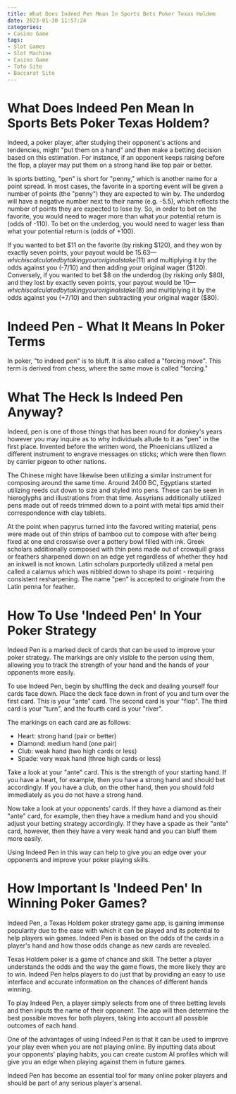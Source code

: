 ```yaml
---
title: What Does Indeed Pen Mean In Sports Bets Poker Texas Holdem
date: 2023-01-30 11:57:24
categories:
- Casino Game
tags:
- Slot Games
- Slot Machine
- Casino Game
- Toto Site
- Baccarat Site
---
```



#  What Does Indeed Pen Mean In Sports Bets Poker Texas Holdem?

Indeed, a poker player, after studying their opponent's actions and tendencies, might "put them on a hand" and then make a betting decision based on this estimation. For instance, if an opponent keeps raising before the flop, a player may put them on a strong hand like top pair or better.

In sports betting, "pen" is short for "penny," which is another name for a point spread. In most cases, the favorite in a sporting event will be given a number of points (the "penny") they are expected to win by. The underdog will have a negative number next to their name (e.g. -5.5), which reflects the number of points they are expected to lose by. So, in order to bet on the favorite, you would need to wager more than what your potential return is (odds of -110). To bet on the underdog, you would need to wager less than what your potential return is (odds of +100).

If you wanted to bet $11 on the favorite (by risking $120), and they won by exactly seven points, your payout would be $15.63—which is calculated by taking your original stake ($11) and multiplying it by the odds against you (-7/10) and then adding your original wager ($120). Conversely, if you wanted to bet $8 on the underdog (by risking only $80), and they lost by exactly seven points, your payout would be $10—which is calculated by taking your original stake ($8) and multiplying it by the odds against you (+7/10) and then subtracting your original wager ($80).

#  Indeed Pen - What It Means In Poker Terms

In poker, "to indeed pen" is to bluff. It is also called a "forcing move". This term is derived from chess, where the same move is called "forcing."

#  What The Heck Is Indeed Pen Anyway?

Indeed, pen is one of those things that has been round for donkey's years however you may inquire as to why individuals allude to it as "pen" in the first place. Invented before the written word, the Phoenicians utilized a different instrument to engrave messages on sticks; which were then flown by carrier pigeon to other nations.

The Chinese might have likewise been utilizing a similar instrument for composing around the same time. Around 2400 BC, Egyptians started utilizing reeds cut down to size and styled into pens. These can be seen in hieroglyphs and illustrations from that time. Assyrians additionally utilized pens made out of reeds trimmed down to a point with metal tips amid their correspondence with clay tablets.

At the point when papyrus turned into the favored writing material, pens were made out of thin strips of bamboo cut to compose with after being fixed at one end crosswise over a pottery bowl filled with ink. Greek scholars additionally composed with thin pens made out of crowquill grass or feathers sharpened down on an edge yet regardless of whether they had an inkwell is not known. Latin scholars purportedly utilized a metal pen called a calamus which was nibbled down to shape its point - requiring consistent resharpening. The name "pen" is accepted to originate from the Latin penna for feather.

#  How To Use 'Indeed Pen' In Your Poker Strategy

Indeed Pen is a marked deck of cards that can be used to improve your poker strategy. The markings are only visible to the person using them, allowing you to track the strength of your hand and the hands of your opponents more easily.

To use Indeed Pen, begin by shuffling the deck and dealing yourself four cards face down. Place the deck face down in front of you and turn over the first card. This is your "ante" card. The second card is your "flop". The third card is your "turn", and the fourth card is your "river".

The markings on each card are as follows:

- Heart: strong hand (pair or better)
- Diamond: medium hand (one pair)
- Club: weak hand (two high cards or less)
- Spade: very weak hand (three high cards or less)

Take a look at your "ante" card. This is the strength of your starting hand. If you have a heart, for example, then you have a strong hand and should bet accordingly. If you have a club, on the other hand, then you should fold immediately as you do not have a strong hand.

Now take a look at your opponents' cards. If they have a diamond as their "ante" card, for example, then they have a medium hand and you should adjust your betting strategy accordingly. If they have a spade as their "ante" card, however, then they have a very weak hand and you can bluff them more easily.

Using Indeed Pen in this way can help to give you an edge over your opponents and improve your poker playing skills.

#  How Important Is 'Indeed Pen' In Winning Poker Games?

Indeed Pen, a Texas Holdem poker strategy game app, is gaining immense popularity due to the ease with which it can be played and its potential to help players win games. Indeed Pen is based on the odds of the cards in a player's hand and how those odds change as new cards are revealed.

Texas Holdem poker is a game of chance and skill. The better a player understands the odds and the way the game flows, the more likely they are to win. Indeed Pen helps players to do just that by providing an easy to use interface and accurate information on the chances of different hands winning.

To play Indeed Pen, a player simply selects from one of three betting levels and then inputs the name of their opponent. The app will then determine the best possible moves for both players, taking into account all possible outcomes of each hand.

One of the advantages of using Indeed Pen is that it can be used to improve your play even when you are not playing online. By inputting data about your opponents' playing habits, you can create custom AI profiles which will give you an edge when playing against them in future games.

Indeed Pen has become an essential tool for many online poker players and should be part of any serious player's arsenal.